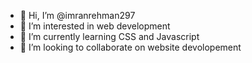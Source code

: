- 👋 Hi, I’m @imranrehman297
- 👀 I’m interested in web development
- 🌱 I’m currently learning CSS and Javascript
- 💞️ I’m looking to collaborate on website devolopement


<!---
imranrehman297/imranrehman297 is a ✨ special ✨ repository because its `README.md` (this file) appears on your GitHub profile.
You can click the Preview link to take a look at your changes.
--->
